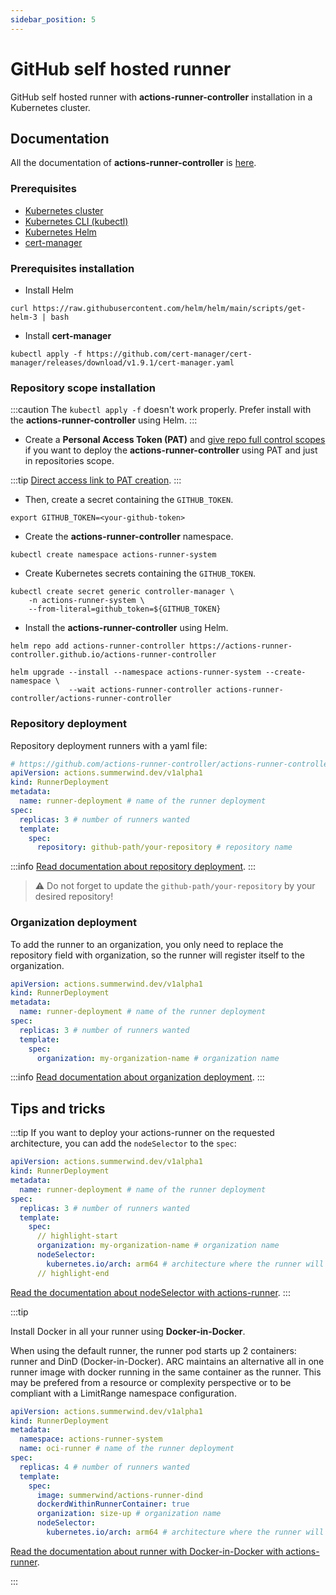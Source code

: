 ```yaml
---
sidebar_position: 5
---
```


# GitHub self hosted runner

GitHub self hosted runner with **actions-runner-controller** installation in a Kubernetes cluster.

## Documentation

All the documentation of **actions-runner-controller** is [here](https://github.com/actions-runner-controller/actions-runner-controller).

### Prerequisites

- [Kubernetes cluster](https://kubernetes.io)
- [Kubernetes CLI (kubectl)](https://kubernetes.io/docs/reference/kubectl/overview/)
- [Kubernetes Helm](https://helm.sh/)
- [cert-manager](https://cert-manager.io/)

### Prerequisites installation

<!-- - Open port and connections with `iptables` (needed by `cert-manager`)

```shell
sudo iptables --insert INPUT --source 0.0.0.0/0 --jump ACCEPT && \
sudo iptables --insert INPUT --destination 0.0.0.0/0 --jump ACCEPT && \
sudo iptables --insert FORWARD --source 0.0.0.0/0 --jump ACCEPT && \
sudo iptables --insert FORWARD --destination 0.0.0.0/0 --jump ACCEPT && \
sudo iptables --insert OUTPUT --source 0.0.0.0/0 --jump ACCEPT && \
sudo iptables --insert OUTPUT --destination 0.0.0.0/0 --jump ACCEPT
``` -->

- Install Helm

```shell
curl https://raw.githubusercontent.com/helm/helm/main/scripts/get-helm-3 | bash
```

- Install **cert-manager**

```shell
kubectl apply -f https://github.com/cert-manager/cert-manager/releases/download/v1.9.1/cert-manager.yaml
```

### Repository scope installation

:::caution
The `kubectl apply -f` doesn't work properly. Prefer install with the **actions-runner-controller** using Helm.
:::

- Create a **Personal Access Token (PAT)** and [give repo full control scopes](https://github.com/actions-runner-controller/actions-runner-controller#deploying-using-pat-authentication) if you want to deploy the **actions-runner-controller** using PAT and just in repositories scope.

:::tip
[Direct access link to PAT creation](https://github.com/settings/tokens/new).
:::

- Then, create a secret containing the `GITHUB_TOKEN`.

```shell
export GITHUB_TOKEN=<your-github-token>
```

- Create the **actions-runner-controller** namespace.

```shell
kubectl create namespace actions-runner-system
```

- Create Kubernetes secrets containing the `GITHUB_TOKEN`.

```shell
kubectl create secret generic controller-manager \
    -n actions-runner-system \
    --from-literal=github_token=${GITHUB_TOKEN}
```

- Install the **actions-runner-controller** using Helm.

```shell
helm repo add actions-runner-controller https://actions-runner-controller.github.io/actions-runner-controller
```

```shell
helm upgrade --install --namespace actions-runner-system --create-namespace \
             --wait actions-runner-controller actions-runner-controller/actions-runner-controller
```

### Repository deployment

Repository deployment runners with a yaml file:

```yaml title="repository-runner-deploy.yaml"
# https://github.com/actions-runner-controller/actions-runner-controller#runnerdeployments
apiVersion: actions.summerwind.dev/v1alpha1
kind: RunnerDeployment
metadata:
  name: runner-deployment # name of the runner deployment
spec:
  replicas: 3 # number of runners wanted
  template:
    spec:
      repository: github-path/your-repository # repository name
```

:::info
[Read documentation about repository deployment](https://github.com/actions-runner-controller/actions-runner-controller#repository-runners).
:::

> ⚠️ Do not forget to update the `github-path/your-repository` by your desired repository!

### Organization deployment

To add the runner to an organization, you only need to replace the repository field with organization, so the runner will register itself to the organization.

```yaml title="organization-runner-deploy.yaml"
apiVersion: actions.summerwind.dev/v1alpha1
kind: RunnerDeployment
metadata:
  name: runner-deployment # name of the runner deployment
spec:
  replicas: 3 # number of runners wanted
  template:
    spec:
      organization: my-organization-name # organization name
```

:::info
[Read documentation about organization deployment](https://github.com/actions-runner-controller/actions-runner-controller#organization-runners).
:::

## Tips and tricks

:::tip
If you want to deploy your actions-runner on the requested architecture, you can add the `nodeSelector` to the `spec`:

```yaml title="organization-runner-deploy.yaml"
apiVersion: actions.summerwind.dev/v1alpha1
kind: RunnerDeployment
metadata:
  name: runner-deployment # name of the runner deployment
spec:
  replicas: 3 # number of runners wanted
  template:
    spec:
      // highlight-start
      organization: my-organization-name # organization name
      nodeSelector:
        kubernetes.io/arch: arm64 # architecture where the runner will be deployed
      // highlight-end
```

[Read the documentation about nodeSelector with actions-runner](https://github.com/actions-runner-controller/actions-runner-controller#setting-up-windows-runners).
:::

:::tip

Install Docker in all your runner using **Docker-in-Docker**.

When using the default runner, the runner pod starts up 2 containers: runner and DinD (Docker-in-Docker). ARC maintains an alternative all in one runner image with docker running in the same container as the runner. This may be prefered from a resource or complexity perspective or to be compliant with a LimitRange namespace configuration.

```yaml
apiVersion: actions.summerwind.dev/v1alpha1
kind: RunnerDeployment
metadata:
  namespace: actions-runner-system
  name: oci-runner # name of the runner deployment
spec:
  replicas: 4 # number of runners wanted
  template:
    spec:
      image: summerwind/actions-runner-dind
      dockerdWithinRunnerContainer: true
      organization: size-up # organization name
      nodeSelector:
        kubernetes.io/arch: arm64 # architecture where the runner will be deployed
```

[Read the documentation about runner with Docker-in-Docker with actions-runner](https://github.com/actions-runner-controller/actions-runner-controller#runner-with-dind).

:::
